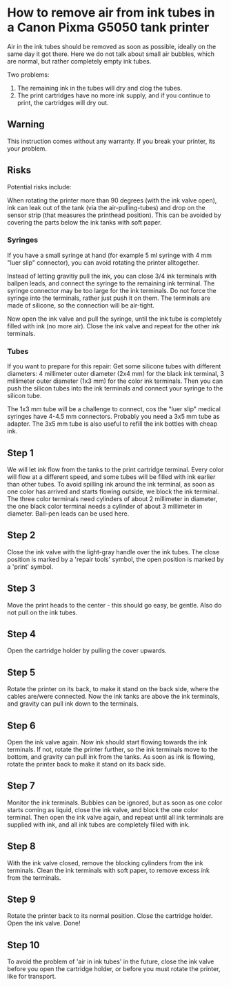 # How to remove air from ink tubes in a Canon Pixma G5050 tank printer

Air in the ink tubes should be removed as soon as possible, ideally on the same day it got there. Here we do not talk about small air bubbles, which are normal, but rather completely empty ink tubes.

Two problems:

1. The remaining ink in the tubes will dry and clog the tubes.
2. The print cartridges have no more ink supply, and if you continue to print, the cartridges will dry out.

## Warning

This instruction comes without any warranty. If you break your printer, its your problem.

## Risks

Potential risks include:

When rotating the printer more than 90 degrees (with the ink valve open), ink can leak out of the tank (via the air-pulling-tubes) and drop on the sensor strip (that measures the printhead position). This can be avoided by covering the parts below the ink tanks with soft paper.

### Syringes

If you have a small syringe at hand (for example 5 ml syringe with 4 mm "luer slip" connector), you can avoid rotating the printer alltogether.

Instead of letting gravitiy pull the ink, you can close 3/4 ink terminals with ballpen leads, and connect the syringe to the remaining ink terminal. The syringe connector may be too large for the ink terminals. Do not force the syringe into the terminals, rather just push it on them. The terminals are made of silicone, so the connection will be air-tight.

Now open the ink valve and pull the syringe, until the ink tube is completely filled with ink (no more air). Close the ink valve and repeat for the other ink terminals.

### Tubes

If you want to prepare for this repair: Get some silicone tubes with different diameters: 4 millimeter outer diameter (2x4 mm) for the black ink terminal, 3 millimeter outer diameter (1x3 mm) for the color ink terminals. Then you can push the silicon tubes into the ink terminals and connect your syringe to the silicon tube.

The 1x3 mm tube will be a challenge to connect, cos the "luer slip" medical syringes have 4-4.5 mm connectors. Probably you need a 3x5 mm tube as adapter. The 3x5 mm tube is also useful to refill the ink bottles with cheap ink.

## Step 1

We will let ink flow from the tanks to the print cartridge terminal. Every color will flow at a different speed, and some tubes will be filled with ink earlier than other tubes. To avoid spilling ink around the ink terminal, as soon as one color has arrived and starts flowing outside, we block the ink terminal. The three color terminals need cylinders of about 2 millimeter in diameter, the one black color terminal needs a cylinder of about 3 millimeter in diameter. Ball-pen leads can be used here.

## Step 2

Close the ink valve with the light-gray handle over the ink tubes. The close position is marked by a 'repair tools' symbol, the open position is marked by a 'print' symbol.

## Step 3

Move the print heads to the center - this should go easy, be gentle. Also do not pull on the ink tubes.

## Step 4

Open the cartridge holder by pulling the cover upwards.

## Step 5

Rotate the printer on its back, to make it stand on the back side, where the cables are/were connected. Now the ink tanks are above the ink terminals, and gravity can pull ink down to the terminals.

## Step 6

Open the ink valve again. Now ink should start flowing towards the ink terminals. If not, rotate the printer further, so the ink terminals move to the bottom, and gravity can pull ink from the tanks. As soon as ink is flowing, rotate the printer back to make it stand on its back side.

## Step 7

Monitor the ink terminals. Bubbles can be ignored, but as soon as one color starts coming as liquid, close the ink valve, and block the one color terminal. Then open the ink valve again, and repeat until all ink terminals are supplied with ink, and all ink tubes are completely filled with ink.

## Step 8

With the ink valve closed, remove the blocking cylinders from the ink terminals. Clean the ink terminals with soft paper, to remove excess ink from the terminals.

## Step 9

Rotate the printer back to its normal position. Close the cartridge holder. Open the ink valve. Done!

## Step 10

To avoid the problem of 'air in ink tubes' in the future, close the ink valve before you open the cartridge holder, or before you must rotate the printer, like for transport.
